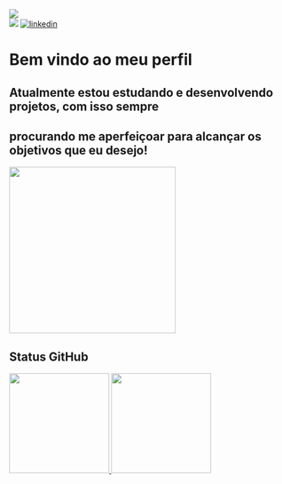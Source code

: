 <div>
  <img src="https://cdn.discordapp.com/attachments/371723845272600577/1060973724242812968/Sem_Titulo-1.png">
 </div>
 
<div> 
  <a href="https://henriqueamascarin.vercel.app" target="_blank"><img src="https://cdn.discordapp.com/attachments/371723845272600577/1061050587015295066/portfolio.png"></a>
  <a href="https://www.linkedin.com/in/henriqueamasc/" target="_blank"><img src="https://img.shields.io/badge/LinkedIn-0077B5?style=for-the-badge&logo=linkedin&logoColor=white" alt="linkedin"></a>
</div>

# Bem vindo ao meu perfil

  <h2>Atualmente estou estudando e desenvolvendo projetos, com isso sempre</h2>
  <h2>procurando me aperfeiçoar para alcançar os objetivos que eu desejo!</h2>
  <img src="https://cdn.discordapp.com/attachments/371723845272600577/1061064744611618976/programmer-programming.gif"  width="300px">


## Status GitHub
 <div >
  <a href="https://github.com/LuckTheGamers">
  <img height="180em" src="https://github-readme-stats.vercel.app/api?username=LuckTheGamers&show_icons=true&theme=dark&include_all_commits=true&count_private=true"/>
  <img height="180em" src="https://github-readme-stats.vercel.app/api/top-langs/?username=LuckTheGamers&layout=compact&langs_count=6&theme=dark"/>
</div>
